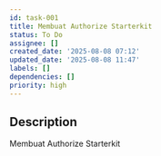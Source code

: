 ```yaml
---
id: task-001
title: Membuat Authorize Starterkit
status: To Do
assignee: []
created_date: '2025-08-08 07:12'
updated_date: '2025-08-08 11:47'
labels: []
dependencies: []
priority: high
---
```


## Description

Membuat Authorize Starterkit

